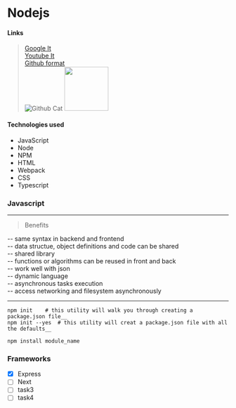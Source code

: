 # Nodejs


#### Links

> [Google It](https://google.com)  
> [Youtube It](https://youtube.com)  
> [Github format](https://docs.github.com/en/github/writing-on-github/getting-started-with-writing-and-formatting-on-github/basic-writing-and-formatting-syntax)  
> ![Github Cat](https://docs.github.com/assets/cb-319866/images/help/writing/image-rendered.png)
> <img src="https://docs.github.com/assets/cb-319866/images/help/writing/image-rendered.png" width="100" height="100"/>

<!-- This content will not appear in the rendered Markdown -->


#### Technologies used

- JavaScript
- Node
- NPM
- HTML
- Webpack
- CSS
- Typescript

### Javascript

---

> Benefits

-- same syntax in backend and frontend  
-- data structue, object definitions and code can be shared  
-- shared library  
-- functions or algorithms can be reused in front and back  
-- work well with json  
-- dynamic language  
-- asynchronous tasks execution  
-- access networking and filesystem asynchronously  

---

```
npm init 	# this utility will walk you through creating a package.json file__
npm init --yes 	# this utility will creat a package.json file with all the defaults__

npm install module_name

```

### Frameworks

- [X] Express
- [ ] Next
- [ ] task3
- [ ] task4
